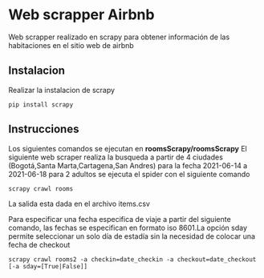 # Web scrapper Airbnb
Web scrapper realizado en scrapy para obtener información de las habitaciones en el sitio web de airbnb
## Instalacion
Realizar la instalacion de scrapy
```
pip install scrapy
```
## Instrucciones
Los siguientes comandos se ejecutan en **roomsScrapy/roomsScrapy**
El siguiente web scraper realiza la busqueda a partir de 4 ciudades (Bogotá,Santa Marta,Cartagena,San Andres) para la fecha 2021-06-14 a 2021-06-18 para 2 adultos se ejecuta el spider con el siguiente comando
```
scrapy crawl rooms
```
La salida esta dada en el archivo items.csv

Para especificar una fecha especifica de viaje a partir del siguiente comando, las fechas se especifican en formato iso 8601.La opción sday permite seleccionar un solo día de estadía sin la necesidad de colocar una fecha de checkout
```
scrapy crawl rooms2 -a checkin=date_checkin -a checkout=date_checkout [-a sday=[True|False]]
```
